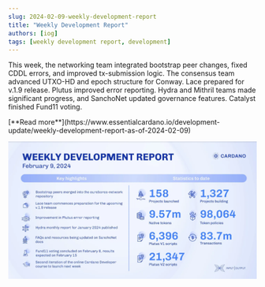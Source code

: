 ```yaml
---
slug: 2024-02-09-weekly-development-report
title: "Weekly Development Report"
authors: [iog]
tags: [weekly development report, development]
---
```


This week, the networking team integrated bootstrap peer changes, fixed CDDL errors, and improved tx-submission logic. The consensus team advanced UTXO-HD and epoch structure for Conway. Lace prepared for v.1.9 release. Plutus improved error reporting. Hydra and Mithril teams made significant progress, and SanchoNet updated governance features. Catalyst finished Fund11 voting.

<div style={{ textAlign: 'right' }}>
 [**Read more**](https://www.essentialcardano.io/development-update/weekly-development-report-as-of-2024-02-09) 
</div>

 ![weekly development report](./banner.webp)

